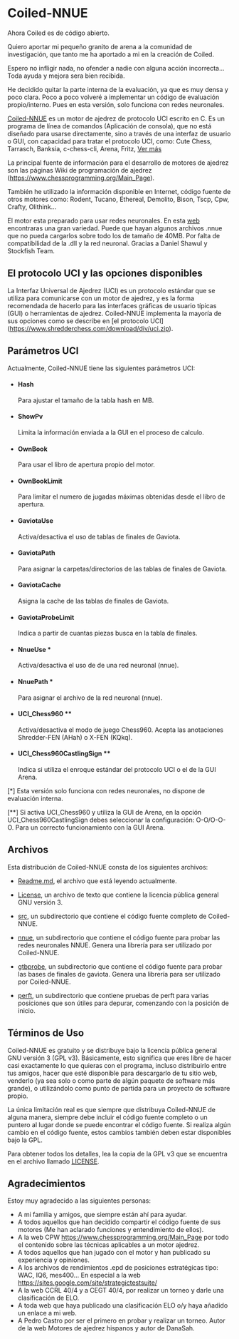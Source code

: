 # Coiled-NNUE

Ahora Coiled es de código abierto.

Quiero aportar mi pequeño granito de arena a la comunidad de investigación, que tanto me ha aportado a mi en la creación de Coiled.

Espero no infligir nada, no ofender a nadie con alguna acción incorrecta... Toda ayuda y mejora sera bien recibida.

He decidido quitar la parte interna de la evaluación, ya que es muy densa y poco clara. Poco a poco volveré a implementar un código de evaluación propio/interno. Pues en esta versión, solo funciona con redes neuronales.


[Coiled-NNUE](https://www.oscargavira.es/?sec=Coiled_Informacion) es un motor de ajedrez de protocolo UCI escrito en C. Es un programa de línea de comandos (Aplicación de consola), que no está diseñado para usarse directamente, sino a través de una interfaz de usuario o GUI, con capacidad para tratar el protocolo UCI, como: Cute Chess, Tarrasch, Banksia, c-chess-cli, Arena, Fritz, [Ver más](https://www.chessprogramming.org/GUI#Chess_GUIs)

La principal fuente de información para el desarrollo de motores de ajedrez son las páginas Wiki de programación de ajedrez (https://www.chessprogramming.org/Main_Page).

También he utilizado la información disponible en Internet, código fuente de otros motores como: Rodent, Tucano, Ethereal, Demolito, Bison, Tscp, Cpw, Crafty, Olithink...

El motor esta preparado para usar redes neuronales.
En esta [web](https://tests.stockfishchess.org/nns) encontraras una gran variedad.
Puede que hayan algunos archivos .nnue que no pueda cargarlos sobre todo los de tamaño de 40MB. Por falta de compatibilidad de la .dll y la red neuronal.
Gracias a Daniel Shawul y Stockfish Team.


## El protocolo UCI y las opciones disponibles

La Interfaz Universal de Ajedrez (UCI) es un protocolo estándar que se utiliza para comunicarse con
un motor de ajedrez, y es la forma recomendada de hacerlo para las interfaces gráficas de usuario típicas
(GUI) o herramientas de ajedrez. Coiled-NNUE implementa la mayoría de sus opciones como se describe
en [el protocolo UCI] (https://www.shredderchess.com/download/div/uci.zip). 



## Parámetros UCI

Actualmente, Coiled-NNUE tiene las siguientes parámetros UCI:

  * #### Hash
    Para ajustar el tamaño de la tabla hash en MB.

  * #### ShowPv
    Limita la información enviada a la GUI en el proceso de calculo.

  * #### OwnBook
    Para usar el libro de apertura propio del motor.

  * #### OwnBookLimit
    Para limitar el numero de jugadas máximas obtenidas desde el libro de apertura.

  * #### GaviotaUse
    Activa/desactiva el uso de tablas de finales de Gaviota.

  * #### GaviotaPath
    Para asignar la carpetas/directorios de las tablas de finales de Gaviota.

  * #### GaviotaCache
    Asigna la cache de las tablas de finales de Gaviota.

  * #### GaviotaProbeLimit
    Indica a partir de cuantas piezas busca en la tabla de finales.

  * #### NnueUse *
    Activa/desactiva el uso de de una red neuronal (nnue).

  * #### NnuePath *
    Para asignar el archivo de la red neuronal (nnue).

  * #### UCI_Chess960 **
    Activa/desactiva el modo de juego Chess960. Acepta las anotaciones Shredder-FEN (AHah) o X-FEN (KQkq).

  * #### UCI_Chess960CastlingSign **
    Indica si utiliza el enroque estándar del protocolo UCI o el de la GUI Arena.


  [*] Esta versión solo funciona con redes neuronales, no dispone de evaluación interna.
  
  [**] Si activa UCI_Chess960 y utiliza la GUI de Arena, en la opción UCI_Chess960CastlingSign debes seleccionar la configuración: O-O/O-O-O. Para un correcto funcionamiento con la GUI Arena.

	

## Archivos

Esta distribución de Coiled-NNUE consta de los siguientes archivos:

   * [Readme.md](https://github.com/Oscar-Gavira/Coiled-NNUE/blob/main/README.md), el archivo que está leyendo actualmente.

   * [License](https://github.com/Oscar-Gavira/Coiled-NNUE/blob/main/LICENSE), un archivo de texto que contiene la licencia pública general GNU versión 3.

   * [src](https://github.com/Oscar-Gavira/Coiled-NNUE/tree/main/src), un subdirectorio que contiene el código fuente completo de Coiled-NNUE. 
	 
   * [nnue](https://github.com/Oscar-Gavira/Coiled-NNUE/tree/main/nnue), un subdirectorio que contiene el código fuente para probar las redes neuronales NNUE. Genera una librería para ser utilizado por Coiled-NNUE.
	 
   * [gtbprobe](https://github.com/Oscar-Gavira/Coiled-NNUE/tree/main/gtbprobe), un subdirectorio que contiene el código fuente para probar las bases de finales de gaviota. Genera una librería para ser utilizado por Coiled-NNUE.

   * [perft](https://github.com/Oscar-Gavira/Coiled-NNUE/tree/main/perft), un subdirectorio que contiene pruebas de perft para varias posiciones que son útiles para depurar, comenzando con la posición de inicio.
   


## Términos de Uso

Coiled-NNUE es gratuito y se distribuye bajo la licencia pública general GNU versión 3 (GPL v3). Básicamente, esto significa que eres libre de hacer casi exactamente lo que quieras con el programa, incluso distribuirlo entre tus amigos, hacer que esté disponible para descargarlo de tu sitio web, venderlo (ya sea solo o como parte de algún paquete de software más grande), o utilizándolo como punto de partida para un proyecto de software propio.

La única limitación real es que siempre que distribuya Coiled-NNUE de alguna manera, siempre debe incluir el código fuente completo o un puntero al lugar donde se puede encontrar el código fuente. Si realiza algún cambio en el código fuente, estos cambios también deben estar disponibles bajo la GPL.

Para obtener todos los detalles, lea la copia de la GPL v3 que se encuentra en el archivo llamado [LICENSE](https://github.com/Oscar-Gavira/Coiled-NNUE/blob/main/LICENSE). 



## Agradecimientos

Estoy muy agradecido a las siguientes personas:

- A mi familia y amigos, que siempre están ahí para ayudar.
- A todos aquellos que han decidido compartir el código fuente de sus motores (Me han aclarado funciones y entendimiento de ellos).
- A la web CPW https://www.chessprogramming.org/Main_Page por todo el contenido sobre las técnicas aplicables a un motor ajedrez.
- A todos aquellos que han jugado con el motor y han publicado su experiencia y opiniones.
- A los archivos de rendimientos .epd de posiciones estratégicas tipo: WAC, IQ6, mes400... En especial a la web https://sites.google.com/site/strategictestsuite/
- A la web CCRL 40/4 y a CEGT 40/4, por realizar un torneo y darle una clasificación de ELO.
- A toda web que haya publicado una clasificación ELO o/y haya añadido un enlace a mi web.
- A Pedro Castro por ser el primero en probar y realizar un torneo. Autor de la web Motores de ajedrez hispanos y autor de DanaSah.
